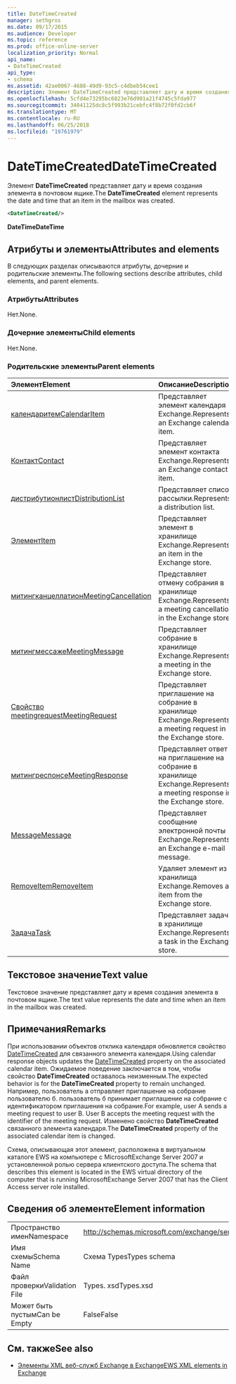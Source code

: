 ```yaml
---
title: DateTimeCreated
manager: sethgros
ms.date: 09/17/2015
ms.audience: Developer
ms.topic: reference
ms.prod: office-online-server
localization_priority: Normal
api_name:
- DateTimeCreated
api_type:
- schema
ms.assetid: 42ae0067-4688-49d9-93c5-c4dbeb54cee1
description: Элемент DateTimeCreated представляет дату и время создания элемента в почтовом ящике.
ms.openlocfilehash: 5cfd4e73295bc6823e76d901a21f4745c5fda977
ms.sourcegitcommit: 34041125dc8c5f993b21cebfc4f8b72f0fd2cb6f
ms.translationtype: MT
ms.contentlocale: ru-RU
ms.lasthandoff: 06/25/2018
ms.locfileid: "19761979"
---
```

# <a name="datetimecreated"></a><span data-ttu-id="1858e-103">DateTimeCreated</span><span class="sxs-lookup"><span data-stu-id="1858e-103">DateTimeCreated</span></span>

<span data-ttu-id="1858e-104">Элемент **DateTimeCreated** представляет дату и время создания элемента в почтовом ящике.</span><span class="sxs-lookup"><span data-stu-id="1858e-104">The **DateTimeCreated** element represents the date and time that an item in the mailbox was created.</span></span> 
  
```xml
<DateTimeCreated/>
```

<span data-ttu-id="1858e-105">**DateTime**</span><span class="sxs-lookup"><span data-stu-id="1858e-105">**DateTime**</span></span>

## <a name="attributes-and-elements"></a><span data-ttu-id="1858e-106">Атрибуты и элементы</span><span class="sxs-lookup"><span data-stu-id="1858e-106">Attributes and elements</span></span>

<span data-ttu-id="1858e-107">В следующих разделах описываются атрибуты, дочерние и родительские элементы.</span><span class="sxs-lookup"><span data-stu-id="1858e-107">The following sections describe attributes, child elements, and parent elements.</span></span>
  
### <a name="attributes"></a><span data-ttu-id="1858e-108">Атрибуты</span><span class="sxs-lookup"><span data-stu-id="1858e-108">Attributes</span></span>

<span data-ttu-id="1858e-109">Нет.</span><span class="sxs-lookup"><span data-stu-id="1858e-109">None.</span></span>
  
### <a name="child-elements"></a><span data-ttu-id="1858e-110">Дочерние элементы</span><span class="sxs-lookup"><span data-stu-id="1858e-110">Child elements</span></span>

<span data-ttu-id="1858e-111">Нет.</span><span class="sxs-lookup"><span data-stu-id="1858e-111">None.</span></span>
  
### <a name="parent-elements"></a><span data-ttu-id="1858e-112">Родительские элементы</span><span class="sxs-lookup"><span data-stu-id="1858e-112">Parent elements</span></span>

|<span data-ttu-id="1858e-113">**Элемент**</span><span class="sxs-lookup"><span data-stu-id="1858e-113">**Element**</span></span>|<span data-ttu-id="1858e-114">**Описание**</span><span class="sxs-lookup"><span data-stu-id="1858e-114">**Description**</span></span>|
|:-----|:-----|
|[<span data-ttu-id="1858e-115">календаритем</span><span class="sxs-lookup"><span data-stu-id="1858e-115">CalendarItem</span></span>](calendaritem.md) <br/> |<span data-ttu-id="1858e-116">Представляет элемент календаря Exchange.</span><span class="sxs-lookup"><span data-stu-id="1858e-116">Represents an Exchange calendar item.</span></span>  <br/> |
|[<span data-ttu-id="1858e-117">Контакт</span><span class="sxs-lookup"><span data-stu-id="1858e-117">Contact</span></span>](contact.md) <br/> |<span data-ttu-id="1858e-118">Представляет элемент контакта Exchange.</span><span class="sxs-lookup"><span data-stu-id="1858e-118">Represents an Exchange contact item.</span></span>  <br/> |
|[<span data-ttu-id="1858e-119">дистрибутионлист</span><span class="sxs-lookup"><span data-stu-id="1858e-119">DistributionList</span></span>](distributionlist.md) <br/> |<span data-ttu-id="1858e-120">Представляет список рассылки.</span><span class="sxs-lookup"><span data-stu-id="1858e-120">Represents a distribution list.</span></span>  <br/> |
|[<span data-ttu-id="1858e-121">Элемент</span><span class="sxs-lookup"><span data-stu-id="1858e-121">Item</span></span>](item.md) <br/> |<span data-ttu-id="1858e-122">Представляет элемент в хранилище Exchange.</span><span class="sxs-lookup"><span data-stu-id="1858e-122">Represents an item in the Exchange store.</span></span>  <br/> |
|[<span data-ttu-id="1858e-123">митингканцеллатион</span><span class="sxs-lookup"><span data-stu-id="1858e-123">MeetingCancellation</span></span>](meetingcancellation.md) <br/> |<span data-ttu-id="1858e-124">Представляет отмену собрания в хранилище Exchange.</span><span class="sxs-lookup"><span data-stu-id="1858e-124">Represents a meeting cancellation in the Exchange store.</span></span>  <br/> |
|[<span data-ttu-id="1858e-125">митингмессаже</span><span class="sxs-lookup"><span data-stu-id="1858e-125">MeetingMessage</span></span>](meetingmessage.md) <br/> |<span data-ttu-id="1858e-126">Представляет собрание в хранилище Exchange.</span><span class="sxs-lookup"><span data-stu-id="1858e-126">Represents a meeting in the Exchange store.</span></span>  <br/> |
|[<span data-ttu-id="1858e-127">Свойство meetingrequest</span><span class="sxs-lookup"><span data-stu-id="1858e-127">MeetingRequest</span></span>](meetingrequest.md) <br/> |<span data-ttu-id="1858e-128">Представляет приглашение на собрание в хранилище Exchange.</span><span class="sxs-lookup"><span data-stu-id="1858e-128">Represents a meeting request in the Exchange store.</span></span>  <br/> |
|[<span data-ttu-id="1858e-129">митингреспонсе</span><span class="sxs-lookup"><span data-stu-id="1858e-129">MeetingResponse</span></span>](meetingresponse.md) <br/> |<span data-ttu-id="1858e-130">Представляет ответ на приглашение на собрание в хранилище Exchange.</span><span class="sxs-lookup"><span data-stu-id="1858e-130">Represents a meeting response in the Exchange store.</span></span>  <br/> |
|[<span data-ttu-id="1858e-131">Message</span><span class="sxs-lookup"><span data-stu-id="1858e-131">Message</span></span>](message-ex15websvcsotherref.md) <br/> |<span data-ttu-id="1858e-132">Представляет сообщение электронной почты Exchange.</span><span class="sxs-lookup"><span data-stu-id="1858e-132">Represents an Exchange e-mail message.</span></span>  <br/> |
|[<span data-ttu-id="1858e-133">RemoveItem</span><span class="sxs-lookup"><span data-stu-id="1858e-133">RemoveItem</span></span>](removeitem.md) <br/> |<span data-ttu-id="1858e-134">Удаляет элемент из хранилища Exchange.</span><span class="sxs-lookup"><span data-stu-id="1858e-134">Removes an item from the Exchange store.</span></span>  <br/> |
|[<span data-ttu-id="1858e-135">Задача</span><span class="sxs-lookup"><span data-stu-id="1858e-135">Task</span></span>](task.md) <br/> |<span data-ttu-id="1858e-136">Представляет задачу в хранилище Exchange.</span><span class="sxs-lookup"><span data-stu-id="1858e-136">Represents a task in the Exchange store.</span></span>  <br/> |
   
## <a name="text-value"></a><span data-ttu-id="1858e-137">Текстовое значение</span><span class="sxs-lookup"><span data-stu-id="1858e-137">Text value</span></span>

<span data-ttu-id="1858e-138">Текстовое значение представляет дату и время создания элемента в почтовом ящике.</span><span class="sxs-lookup"><span data-stu-id="1858e-138">The text value represents the date and time when an item in the mailbox was created.</span></span>
  
## <a name="remarks"></a><span data-ttu-id="1858e-139">Примечания</span><span class="sxs-lookup"><span data-stu-id="1858e-139">Remarks</span></span>

<span data-ttu-id="1858e-140">При использовании объектов отклика календаря обновляется свойство [DateTimeCreated](datetimecreated.md) для связанного элемента календаря.</span><span class="sxs-lookup"><span data-stu-id="1858e-140">Using calendar response objects updates the [DateTimeCreated](datetimecreated.md) property on the associated calendar item.</span></span> <span data-ttu-id="1858e-141">Ожидаемое поведение заключается в том, чтобы свойство **DateTimeCreated** оставалось неизменным.</span><span class="sxs-lookup"><span data-stu-id="1858e-141">The expected behavior is for the **DateTimeCreated** property to remain unchanged.</span></span> <span data-ttu-id="1858e-142">Например, пользователь а отправляет приглашение на собрание пользователю б. пользователь б принимает приглашение на собрание с идентификатором приглашения на собрание.</span><span class="sxs-lookup"><span data-stu-id="1858e-142">For example, user A sends a meeting request to user B. User B accepts the meeting request with the identifier of the meeting request.</span></span> <span data-ttu-id="1858e-143">Изменено свойство **DateTimeCreated** связанного элемента календаря.</span><span class="sxs-lookup"><span data-stu-id="1858e-143">The **DateTimeCreated** property of the associated calendar item is changed.</span></span> 
  
<span data-ttu-id="1858e-144">Схема, описывающая этот элемент, расположена в виртуальном каталоге EWS на компьютере с MicrosoftExchange Server 2007 и установленной ролью сервера клиентского доступа.</span><span class="sxs-lookup"><span data-stu-id="1858e-144">The schema that describes this element is located in the EWS virtual directory of the computer that is running MicrosoftExchange Server 2007 that has the Client Access server role installed.</span></span>
  
## <a name="element-information"></a><span data-ttu-id="1858e-145">Сведения об элементе</span><span class="sxs-lookup"><span data-stu-id="1858e-145">Element information</span></span>

|||
|:-----|:-----|
|<span data-ttu-id="1858e-146">Пространство имен</span><span class="sxs-lookup"><span data-stu-id="1858e-146">Namespace</span></span>  <br/> |http://schemas.microsoft.com/exchange/services/2006/types  <br/> |
|<span data-ttu-id="1858e-147">Имя схемы</span><span class="sxs-lookup"><span data-stu-id="1858e-147">Schema Name</span></span>  <br/> |<span data-ttu-id="1858e-148">Схема Types</span><span class="sxs-lookup"><span data-stu-id="1858e-148">Types schema</span></span>  <br/> |
|<span data-ttu-id="1858e-149">Файл проверки</span><span class="sxs-lookup"><span data-stu-id="1858e-149">Validation File</span></span>  <br/> |<span data-ttu-id="1858e-150">Types. xsd</span><span class="sxs-lookup"><span data-stu-id="1858e-150">Types.xsd</span></span>  <br/> |
|<span data-ttu-id="1858e-151">Может быть пустым</span><span class="sxs-lookup"><span data-stu-id="1858e-151">Can be Empty</span></span>  <br/> |<span data-ttu-id="1858e-152">False</span><span class="sxs-lookup"><span data-stu-id="1858e-152">False</span></span>  <br/> |
   
## <a name="see-also"></a><span data-ttu-id="1858e-153">См. также</span><span class="sxs-lookup"><span data-stu-id="1858e-153">See also</span></span>

- [<span data-ttu-id="1858e-154">Элементы XML веб-служб Exchange в Exchange</span><span class="sxs-lookup"><span data-stu-id="1858e-154">EWS XML elements in Exchange</span></span>](ews-xml-elements-in-exchange.md)

